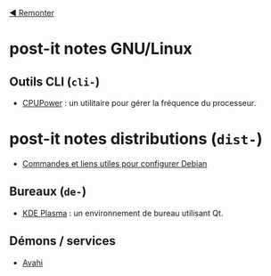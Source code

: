 [:arrow_backward: Remonter](..)

# post-it notes GNU/Linux

## Outils CLI (`cli-`)

* [CPUPower](cpupower.md) : un utilitaire pour gérer la fréquence du processeur.

# post-it notes distributions (`dist-`)

 * [Commandes et liens utiles pour configurer Debian](debian.md)

## Bureaux (`de-`)

* [KDE Plasma](de-kde.md) : un environnement de bureau utilisant Qt.

## Démons / services

* [Avahi](ds-avahi-daemon.md)
